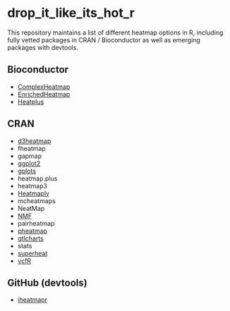 # drop_it_like_its_hot_r

This repository maintains a list of different heatmap options in R, including fully vetted packages in CRAN / Bioconductor as well as emerging packages with devtools.

## Bioconductor
* [ComplexHeatmap](https://github.com/jokergoo/ComplexHeatmap)
* [EnrichedHeatmap](https://github.com/jokergoo/EnrichedHeatmap)
* [Heatplus](https://github.com/alexploner/Heatplus)

## CRAN
* [d3heatmap](https://github.com/rstudio/d3heatmap)
* fheatmap
* gapmap
* [ggplot2](https://github.com/tidyverse/ggplot2)
* [gplots](https://github.com/cran/gplots)
* heatmap.plus
* heatmap3
* [Heatmaply](https://github.com/talgalili/heatmaply)
* mcheatmaps
* NeatMap
* [NMF](http://github.com/renozao/NMF)
* pairheatmap
* [pheatmap](https://github.com/cran/pheatmap)
* [qtlcharts](https://github.com/kbroman/qtlcharts)
* stats
* [superheat](https://github.com/rlbarter/superheat)
* [vcfR](https://github.com/knausb/vcfR)

## GitHub (devtools)
* [iheatmapr](https://github.com/AliciaSchep/iheatmapr)
